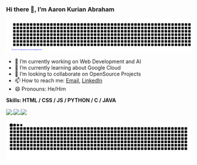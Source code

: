 <!---
AaronKurian/AaronKurian is a ✨ special ✨ repository because its `README.md` (this file) appears on your GitHub profile.
You can click the Preview link to take a look at your changes.
--->
### Hi there 👋, I’m Aaron Kurian Abraham

![git art](https://github.com/AaronKurian/AaronKurian/blob/main/gitartwork.svg)



- 🔭 I’m currently working on  Web Development and AI 
- 🌱 I’m currently learning about Google Cloud 
- 💞️ I’m looking to collaborate on OpenSource Projects  
- 📫 How to reach me:  [Email](mailto:aaronkurianabraham@gmail.com),  [LinkedIn](https://www.linkedin.com/in/aaronkurianabraham) 
- 😄 Pronouns: He/Him

**Skills:  HTML / CSS / JS / PYTHON / C / JAVA**






                                                                                                                                                                                                                                                                                                                                                                                                                                                                                                                                                         

<!---
![Anurag's GitHub stats](https://github-readme-stats.vercel.app/api?username=aaronkurian&show_icons=true&theme=chartreuse-dark)     

![Top Langs](https://github-readme-stats.vercel.app/api/top-langs/?username=aaronkurian&theme=chartreuse-dark&layout=compact&langs_count=1000)

[![GitHub Streak](http://github-readme-streak-stats.herokuapp.com?user=aaronkurian&theme=chartreuse-dark&hide_border=false&date_format=M%20j%5B%2C%20Y%5D&mode=weekly&card_width=800)](https://git.io/streak-stats)

--->
 <a href="https://github.com/AaronKurian/github-readme-stats">
  <img height=200 align="center" src="https://github-readme-stats.vercel.app/api?username=AaronKurian&theme=chartreuse-dark" />
</a>

<a href="https://github.com/AaronKurian/convoychat](https://git.io/streak-stats">
  <img height=200 align="center" src="http://github-readme-streak-stats.herokuapp.com?user=aaronkurian&theme=chartreuse-dark&hide_border=false&date_format=M%20j%5B%2C%20Y%5D&mode=weekly&card_width=370" />
</a>


<a href="https://github.com/AaronKurian/convoychat">
  <img height=200 align="center" src="https://github-readme-stats.vercel.app/api/top-langs?username=AaronKurian&layout=compact&langs_count=1000&card_width=810&theme=chartreuse-dark" />
</a>





                                                                                                                                                                                                                                                                                                                                                                                                               

![snake gif](https://github.com/AaronKurian/AaronKurian/blob/output/github-contribution-grid-snake-dark.svg)


